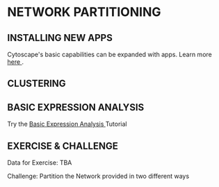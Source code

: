 # NETWORK PARTITIONING 

## INSTALLING NEW APPS

Cytoscape's basic capabilities can be expanded with apps. Learn more <a href=/Documents/App_Manager.md> here </a>.


## CLUSTERING


## BASIC EXPRESSION ANALYSIS

Try the <a href=https://cytoscape.org/cytoscape-tutorials/protocols/basic-data-visualization/#/> Basic Expression Analysis </a> Tutorial

## EXERCISE & CHALLENGE

Data for Exercise: TBA

Challenge:  Partition the Network provided in two different ways
